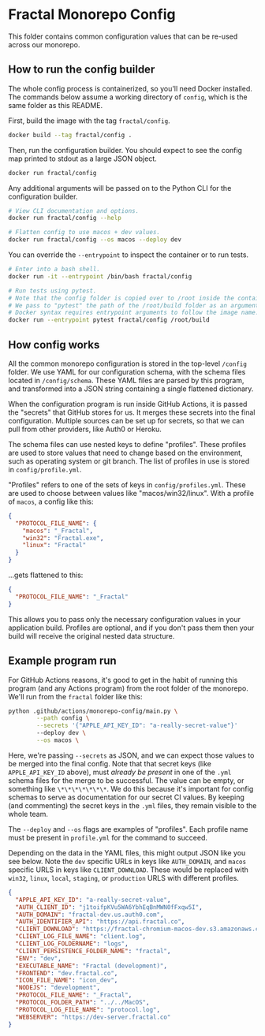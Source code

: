 # Fractal Monorepo Config

This folder contains common configuration values that can be re-used across our monorepo.

## How to run the config builder

The whole config process is containerized, so you'll need Docker installed. The commands below assume a working directory of `config`, which is the same folder as this README.

First, build the image with the tag `fractal/config`.

```sh
docker build --tag fractal/config .
```

Then, run the configuration builder. You should expect to see the config map printed to stdout as a large JSON object.

```sh
docker run fractal/config
```

Any additional arguments will be passed on to the Python CLI for the configuration builder.

```sh
# View CLI documentation and options.
docker run fractal/config --help

# Flatten config to use macos + dev values.
docker run fractal/config --os macos --deploy dev
```

You can override the `--entrypoint` to inspect the container or to run tests.

```sh
# Enter into a bash shell.
docker run -it --entrypoint /bin/bash fractal/config

# Run tests using pytest.
# Note that the config folder is copied over to /root inside the container.
# We pass to "pytest" the path of the /root/build folder as an argument.
# Docker syntax requires entrypoint arguments to follow the image name.
docker run --entrypoint pytest fractal/config /root/build
```

## How config works

All the common monorepo configuration is stored in the top-level `/config` folder. We use YAML for our configuration schema, with the schema files located in `/config/schema`. These YAML files are parsed by this program, and transformed into a JSON string containing a single flattened dictionary.

When the configuration program is run inside GitHub Actions, it is passed the "secrets" that GitHub stores for us. It merges these secrets into the final configuration. Multiple sources can be set up for secrets, so that we can pull from other providers, like Auth0 or Heroku.

The schema files can use nested keys to define "profiles". These profiles are used to store values that need to change based on the environment, such as operating system or git branch. The list of profiles in use is stored in `config/profile.yml`.

"Profiles" refers to one of the sets of keys in `config/profiles.yml`. These are used to choose between values like "macos/win32/linux". With a profile of `macos`, a config like this:

```json
{
  "PROTOCOL_FILE_NAME": {
    "macos": "_Fractal",
    "win32": "Fractal.exe",
    "linux": "Fractal"
  }
}
```

...gets flattened to this:

```json
{
  "PROTOCOL_FILE_NAME": "_Fractal"
}
```

This allows you to pass only the necessary configuration values in your application build. Profiles are optional, and if you don't pass them then your build will receive the original nested data structure.

## Example program run

For GitHub Actions reasons, it's good to get in the habit of running this program (and any Actions program) from the root folder of the monorepo. We'll run from the `fractal` folder like this:

```sh
python .github/actions/monorepo-config/main.py \
        --path config \
        --secrets '{"APPLE_API_KEY_ID": "a-really-secret-value"}'
        --deploy dev \
        --os macos \

```

Here, we're passing `--secrets` as JSON, and we can expect those values to be merged into the final config. Note that that secret keys (like `APPLE_API_KEY_ID` above), must _already be present_ in one of the `.yml` schema files for the merge to be successful. The value can be empty, or something like `\*\*\*\*\*\*\*`. We do this because it's important for config schemas to serve as documentation for our secret CI values. By keeping (and commenting) the secret keys in the `.yml` files, they remain visible to the whole team.

The `--deploy` and `--os` flags are examples of "profiles". Each profile name must be present in `profile.yml` for the command to succeed.

Depending on the data in the YAML files, this might output JSON like you see below. Note the `dev` specific URLs in keys like `AUTH_DOMAIN`, and `macos` specific URLS in keys like `CLIENT_DOWNLOAD`. These would be replaced with `win32`, `linux`, `local`, `staging`, or `production` URLS with different profiles.

```json
{
  "APPLE_API_KEY_ID": "a-really-secret-value",
  "AUTH_CLIENT_ID": "j1toifpKVu5WA6YbhEqBnMWN0fFxqw5I",
  "AUTH_DOMAIN": "fractal-dev.us.auth0.com",
  "AUTH_IDENTIFIER_API": "https://api.fractal.co",
  "CLIENT_DOWNLOAD": "https://fractal-chromium-macos-dev.s3.amazonaws.com/Fractal.dmg",
  "CLIENT_LOG_FILE_NAME": "client.log",
  "CLIENT_LOG_FOLDERNAME": "logs",
  "CLIENT_PERSISTENCE_FOLDER_NAME": "fractal",
  "ENV": "dev",
  "EXECUTABLE_NAME": "Fractal (development)",
  "FRONTEND": "dev.fractal.co",
  "ICON_FILE_NAME": "icon_dev",
  "NODEJS": "development",
  "PROTOCOL_FILE_NAME": "_Fractal",
  "PROTOCOL_FOLDER_PATH": "../../MacOS",
  "PROTOCOL_LOG_FILE_NAME": "protocol.log",
  "WEBSERVER": "https://dev-server.fractal.co"
}
```
